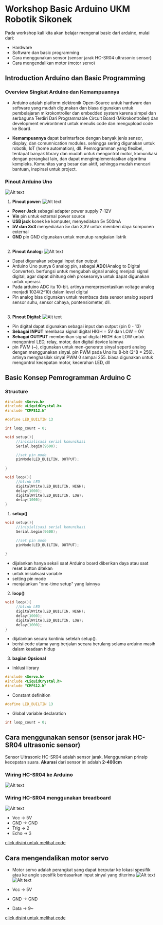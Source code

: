 # Workshop Basic Arduino UKM Robotik Sikonek

Pada workshop kali kita akan belajar mengenai basic dari arduino, mulai dari:
- Hardware
- Software dan basic programming
- Cara menggunakan sensor (sensor jarak HC-SR04 ultrasonic sensor)
- Cara mengendalikan motor (motor servo)

## Introduction Arduino dan Basic Programming

### Overview Singkat Arduino dan Kemampuannya
- Arduino adalah platform elektronik Open-Source untuk hardware dan software yang mudah digunakan dan biasa digunakan untuk pembelajaran mikrokontroller dan embedded system karena simpel dan serbaguna
Terdiri Dari Programmable Circuit Board (Mikrokontroller) dan development environtment untuk menulis code dan mengupload code ke Board.

- **Kemampuannya**
dapat berinterface dengan banyak jenis sensor, display, dan comunnication modules. sehingga sering digunakan untuk robotik, IoT (home automation), dll.
Pemrogramman yang flexibel, terdapat banyak library dan mudah untuk mengontrol motor, komunikasi dengan perangkat lain, dan dapat mengimplementasikan algoritma kompleks. Komunitas yang besar dan aktif, sehingga mudah mencari bantuan, inspirasi untuk project.

### Pinout Arduino Uno
![Alt text](images/pinout_uno.png)

1. **Pinout power:**
![Alt text](images/power.png)
- **Power Jack**
sebagai adapter power supply 7-12V
- **Vin**
pin untuk external power source
- **USB jack**
konek ke komputer, menyediakan 5v 500mA
- **5V dan 3v3**
menyediakan 5v dan 3,3V untuk memberi daya komponen external
- **GND**
pin GND digunakan untuk menutup rangkaian listrik
<br><br>

2. **Pinout Analog:**
![Alt text](images/pinout_analog.png)
 - Dapat digunakan sebagai input dan output
 - Arduino Uno punya 6 analog pin, sebagai **ADC**(Analog to Digital Converter).
berfungsi untuk mengubah signal analog menjadi signal digital, agar dapat dihitung oleh prosesornya untuk dapat digunakan untuk operasi.
 - Pada arduino ADC itu 10-bit. artinya merepresentasikan voltage analog menjadi 1024(2^10) dalam level digital
 - Pin analog bisa digunakan untuk membaca data sensor analog seperti sensor suhu, sensor cahaya, pontensiometer, dll.
<br><br>

3. **Pinout Digital:**
   ![Alt text](images/pinout_digital.png)
- Pin digital dapat digunakan sebagai input dan output (pin 0 - 13)
- **Sebagai INPUT** membaca signal digital HIGH = 5V dan LOW = 0V
- **Sebagai OUTPUT** memberikan signal digital HIGH dan LOW untuk mengontrol LED, relay, motor, dan digital device lainnya
- pin PWM (~), digunakan untuk men-generate sinyal seperti analog dengan menggunakan sinyal. pin PWM pada Uno itu 8-bit (2^8 = 256). artinya menghasilak sinyal PWM 0 sampai 255. biasa digunakan untuk mengontrol kecepatan motor, kecerahan LED, dll

## Basic Konsep Pemrogramman Arduino C

### Structure
```c
#include <Servo.h>
#include <LiquidCrystal.h>
#include "CMPS12.h"

#define LED_BUILTIN 13

int loop_count = 0;

void setup(){
     //inisialisasi serial komunikasi
     Serial.begin(9600);

     //set pin mode
     pinMode(LED_BUILTIN, OUTPUT);
     
}

void loop(){
     //blink LED
     digitalWrite(LED_BUILTIN, HIGH);
     delay(1000);
     digitalWrite(LED_BUILTIN, LOW);
     delay(1000);
}
```

1. **setup()**
```c
void setup(){
     //inisialisasi serial komunikasi
     Serial.begin(9600);

     //set pin mode
     pinMode(LED_BUILTIN, OUTPUT);
     
}
```
- dijalankan hanya sekali saat Arduino board diberikan daya atau saat reset button ditekan
- untuk inisialisasi variable
- setting pin mode
- menjalankan "one-time setup" yang lainnya

2. **loop()**
```c
void loop(){
     //blink LED
     digitalWrite(LED_BUILTIN, HIGH);
     delay(1000);
     digitalWrite(LED_BUILTIN, LOW);
     delay(1000);
}
```
- dijalankan secara kontiniu setelah setup().
- berisi code utama yang berjalan secara berulang selama arduino masih dalam keadaan hidup
3. **bagian Opsional**
- Inklusi library
```c
#include <Servo.h>
#include <LiquidCrystal.h>
#include "CMPS12.h"
```

- Constant definition
```c
#define LED_BUILTIN 13
```

- Global variable declaration
```c
int loop_count = 0;
```

## Cara menggunakan sensor (sensor jarak HC-SR04 ultrasonic sensor)
Sensor Ultrasonic HC-SR04 adalah sensor jarak. Menggunakan prinsip kecepatan suara. **Akurasi** dari sensor ini adalah **2-400cm**

### Wiring HC-SR04 ke Arduino
![Alt text](images/hcsr_arduino.png)

### Wiring HC-SR04 menggunakan breadboard
![Alt text](images/hcsr_arduino_bb.png)

- Vcc -> 5V
- GND -> GND
- Trig -> 2
- Echo -> 3

[click disini untuk melihat code](https://github.com/MikaelKevintanNaibaho/workshop_sikonek/blob/main/baca_hcsr/baca_hcsr.ino)

## Cara mengendalikan motor servo
- Motor servo adalah perangkat yang dapat berputar ke lokasi spesifik atau ke angle spesifik berdasarkan input sinyal yang diterima
![Alt text](images/servo_arduino.png)
![Alt text](images/servo_arduino_bb.png)


- Vcc -> 5V
- GND -> GND
- Data -> 9~

[click disini untuk melihat code](https://github.com/MikaelKevintanNaibaho/workshop_sikonek/blob/main/kontrol_servo/kontrol_servo.ino)
